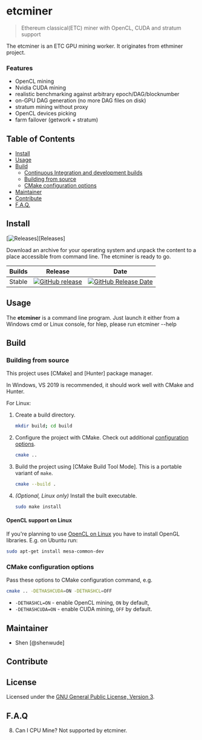 # etcminer

> Ethereum classical(ETC) miner with OpenCL, CUDA and stratum support

The etcminer is an ETC GPU mining worker. It originates from ethminer project.

### Features

- OpenCL mining
- Nvidia CUDA mining
- realistic benchmarking against arbitrary epoch/DAG/blocknumber
- on-GPU DAG generation (no more DAG files on disk)
- stratum mining without proxy
- OpenCL devices picking
- farm failover (getwork + stratum)


## Table of Contents

- [Install](#install)
- [Usage](#usage)
- [Build](#build)
  - [Continuous Integration and development builds](#continuous-integration-and-development-builds)
  - [Building from source](#building-from-source)
  - [CMake configuration options](#cmake-configuration-options)
- [Maintainer](#maintainer)
- [Contribute](#contribute)
- [F.A.Q.](#faq)


## Install

[![Releases](https://img.shields.io/github/downloads/ethereum-mining/ethminer/total.svg)][Releases]

Download an archive for your operating system and unpack the content to a place
accessible from command line. The etcminer is ready to go.

| Builds | Release | Date |
| ------ | ------- | ---- |
| Stable  | [![GitHub release](https://img.shields.io/github/release/ethereum-mining/ethminer.svg)](https://github.com/ethereum-mining/ethminer/releases) | [![GitHub Release Date](https://img.shields.io/github/release-date/ethereum-mining/ethminer.svg)](https://github.com/ethereum-mining/ethminer/releases) |


## Usage

The **etcminer** is a command line program. Just launch it either
from a Windows cmd or Linux console, for hlep, please run
etcminer --help


## Build


### Building from source

This project uses [CMake] and [Hunter] package manager.

In Windows, VS 2019 is recommended, it should work well with CMake and Hunter.

For Linux:
1. Create a build directory.

   ```sh
   mkdir build; cd build
   ```

2. Configure the project with CMake. Check out additional
   [configuration options](#cmake-configuration-options).

   ```sh
   cmake ..
   ```


3. Build the project using [CMake Build Tool Mode]. This is a portable variant
   of `make`.

   ```sh
   cmake --build .
   ```
4. _(Optional, Linux only)_ Install the built executable.

   ```sh
   sudo make install
   ```

#### OpenCL support on Linux

If you're planning to use [OpenCL on Linux](https://github.com/ruslo/hunter/wiki/pkg.opencl#pitfalls)
you have to install OpenGL libraries. E.g. on Ubuntu run:

```sh
sudo apt-get install mesa-common-dev
```

### CMake configuration options

Pass these options to CMake configuration command, e.g.

```sh
cmake .. -DETHASHCUDA=ON -DETHASHCL=OFF
```

- `-DETHASHCL=ON` - enable OpenCL mining, `ON` by default,
- `-DETHASHCUDA=ON` - enable CUDA mining, `OFF` by default.


## Maintainer

- Shen [@shenwude]


## Contribute




## License

Licensed under the [GNU General Public License, Version 3](LICENSE).


## F.A.Q

8. Can I CPU Mine?
   Not supported by etcminer.